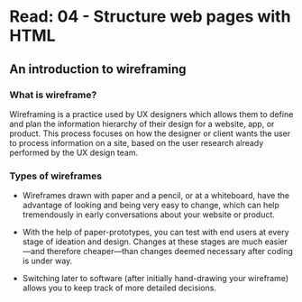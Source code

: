 # Read: 04 - Structure web pages with HTML

## An introduction to wireframing

### What is wireframe?  

Wireframing is a practice used by UX designers which allows them to define and plan the information hierarchy of their design for a website, app, or product. This process focuses on how the designer or client wants the user to process information on a site, based on the user research already performed by the UX design team.

### Types of wireframes

- Wireframes drawn with paper and a pencil, or at a whiteboard, have the advantage of looking and being very easy to change, which can help tremendously in early conversations about your website or product.

- With the help of paper-prototypes, you can test with end users at every stage of ideation and design. Changes at these stages are much easier—and therefore cheaper—than changes deemed necessary after coding is under way.

- Switching later to software (after initially hand-drawing your wireframe) allows you to keep track of more detailed decisions.

